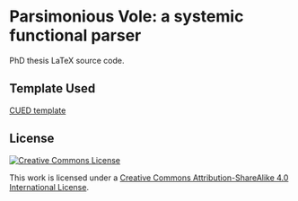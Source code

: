 # Parsimonious Vole: a systemic functional parser

PhD thesis LaTeX source code.

## Template Used

[CUED template](https://github.com/kks32/phd-thesis-template)

## License
[![Creative Commons License](https://i.creativecommons.org/l/by-sa/4.0/88x31.png)](http://creativecommons.org/licenses/by-sa/4.0/)

This work is licensed under a [Creative Commons Attribution-ShareAlike 4.0 International License](http://creativecommons.org/licenses/by-sa/4.0/).
